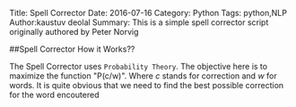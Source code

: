 Title: Spell Corrector
Date: 2016-07-16
Category: Python
Tags: python,NLP
Author:kaustuv deolal
Summary: This is a simple spell corrector script originally authored by Peter Norvig

##Spell Corrector How it Works??

The Spell Corrector uses `Probability Theory`. The objective here is to maximize the function "P(c/w)".
Where *c* stands for correction  and *w* for words. It is quite obvious that we need to find the best 
possible correction for the word encoutered



 

